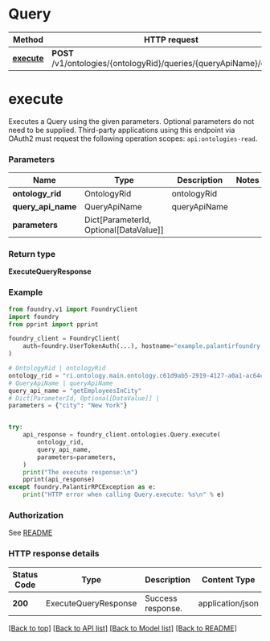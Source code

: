 # Query

Method | HTTP request |
------------- | ------------- |
[**execute**](#execute) | **POST** /v1/ontologies/{ontologyRid}/queries/{queryApiName}/execute |

# **execute**
Executes a Query using the given parameters. Optional parameters do not need to be supplied.
Third-party applications using this endpoint via OAuth2 must request the
following operation scopes: `api:ontologies-read`.


### Parameters

Name | Type | Description  | Notes |
------------- | ------------- | ------------- | ------------- |
**ontology_rid** | OntologyRid | ontologyRid |  |
**query_api_name** | QueryApiName | queryApiName |  |
**parameters** | Dict[ParameterId, Optional[DataValue]] |  |  |

### Return type
**ExecuteQueryResponse**

### Example

```python
from foundry.v1 import FoundryClient
import foundry
from pprint import pprint

foundry_client = FoundryClient(
    auth=foundry.UserTokenAuth(...), hostname="example.palantirfoundry.com"
)

# OntologyRid | ontologyRid
ontology_rid = "ri.ontology.main.ontology.c61d9ab5-2919-4127-a0a1-ac64c0ce6367"
# QueryApiName | queryApiName
query_api_name = "getEmployeesInCity"
# Dict[ParameterId, Optional[DataValue]] |
parameters = {"city": "New York"}


try:
    api_response = foundry_client.ontologies.Query.execute(
        ontology_rid,
        query_api_name,
        parameters=parameters,
    )
    print("The execute response:\n")
    pprint(api_response)
except foundry.PalantirRPCException as e:
    print("HTTP error when calling Query.execute: %s\n" % e)

```



### Authorization

See [README](../../../README.md#authorization)

### HTTP response details
| Status Code | Type        | Description | Content Type |
|-------------|-------------|-------------|------------------|
**200** | ExecuteQueryResponse  | Success response. | application/json |

[[Back to top]](#) [[Back to API list]](../../../README.md#apis-v1-link) [[Back to Model list]](../../../README.md#models-v1-link) [[Back to README]](../../../README.md)

